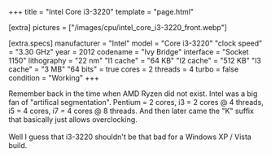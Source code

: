 +++
title     = "Intel Core i3-3220"
template  = "page.html"

[extra]
pictures  = ["/images/cpu/intel_core_i3-3220_front.webp"]

  [extra.specs]
  manufacturer  = "Intel"
  model         = "Core i3-3220"
  "clock speed" = "3.30 GHz"
  year          = 2012
  codename      = "Ivy Bridge"
  interface     = "Socket 1150"
  lithography   = "22 nm"
  "l1 cache"    = "64 KB"
  "l2 cache"    = "512 KB"
  "l3 cache"    = "3 MB"
  "64 bits"     = true
  cores         = 2
  threads       = 4
  turbo         = false
  condition     = "Working"
+++

<p>Remember back in the time when AMD Ryzen did not exist. Intel was a big fan of "artifical segmentation". Pentium = 2 cores, i3 = 2 cores @ 4 threads, i5 = 4 cores, i7 = 4 cores @ 8 threads. And then later came the "K" suffix that basically just allows overclocking.<br/><br/>
Well I guess that i3-3220 shouldn't be that bad for a Windows XP / Vista build.
</p>